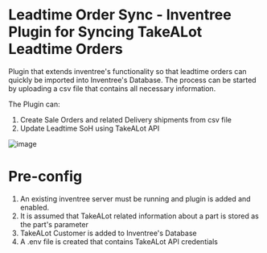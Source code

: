 # Leadtime Order Sync - Inventree Plugin for Syncing TakeALot Leadtime Orders
Plugin that extends inventree's functionality so that leadtime orders can quickly be imported into Inventree's Database. The process can be started by uploading a csv file that contains
all necessary information. 

The Plugin can:
1. Create Sale Orders and related Delivery shipments from csv file
2. Update Leadtime SoH using TakeALot API

![image](https://github.com/user-attachments/assets/6fb1d058-d04d-47a5-b867-da40544e8351)

# Pre-config
1. An existing inventree server must be running and plugin is added and enabled.
2. It is assumed that TakeALot related information about a part is stored as the part's parameter
3. TakeALot Customer is added to Inventree's Database
1. A .env file is created that contains TakeALot API credentials 
